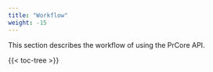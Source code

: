 ```yaml
---
title: "Workflow"
weight: -15
---
```


This section describes the workflow of using the PrCore API.

{{< toc-tree >}}
